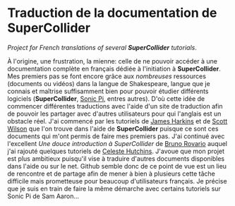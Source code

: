 # Traduction de la documentation de SuperCollider

_Project for French translations of several **SuperCollider** tutorials_.

À l'origine, une frustration, la mienne: celle de ne pouvoir accéder à une documentation complète en français dédiée à l'initiation à **SuperCollider**. Mes premiers pas se font encore grâce aux _nombreuses_ ressources (documents ou vidéos) dans la langue de Shakespeare, langue que je connais et maîtrise suffisamment bien pour pouvoir étudier différents logiciels (**SuperCollider**, [Sonic Pi](https://sonic-pi.net), entres autres). D'où cette idée de commencer différentes traductions avec l'aide d'un site de traduction afin de pouvoir les partager avec d'autres utilisateurs pour qui l'anglais est un obstacle réel. J'ai commencé par les tutoriels de [James Harkins](https://doc.sccode.org/Tutorials/A-Practical-Guide/PG_01_Introduction.html) et de [Scott Wilson](https://doc.sccode.org/Tutorials/Getting-Started/00-Getting-Started-With-SC.html) que l'on trouve dans l'aide de **SuperCollider** puisque ce sont ces documents qui m'ont permis de faire mes premiers pas. J'ai continué avec l'excellent _Une douce introduction à SuperCollider_ de [Bruno Rovario](https://ccrma.stanford.edu/~ruviaro/texts/A_Gentle_Introduction_To_SuperCollider.pdf) auquel j'ai rajouté quelques tutoriels de [Celeste Hutchins](https://www.berkeleynoise.com/celesteh/code/tutorials/Introduction.pdf). J'avoue que mon projet est plus ambitieux puisqu'il vise à traduire d'autres documents disponibles dans l'aide ou sur le net. Github semble donc de ce point de vue est un lieu de rencontre et de partage afin de mener à bien à plusieurs cette tâche difficile mais prometteuse pour beaucoup d'utilisateurs français. Je précise que je suis en train de faire la même démarche avec certains tutoriels sur Sonic Pi de Sam Aaron...
